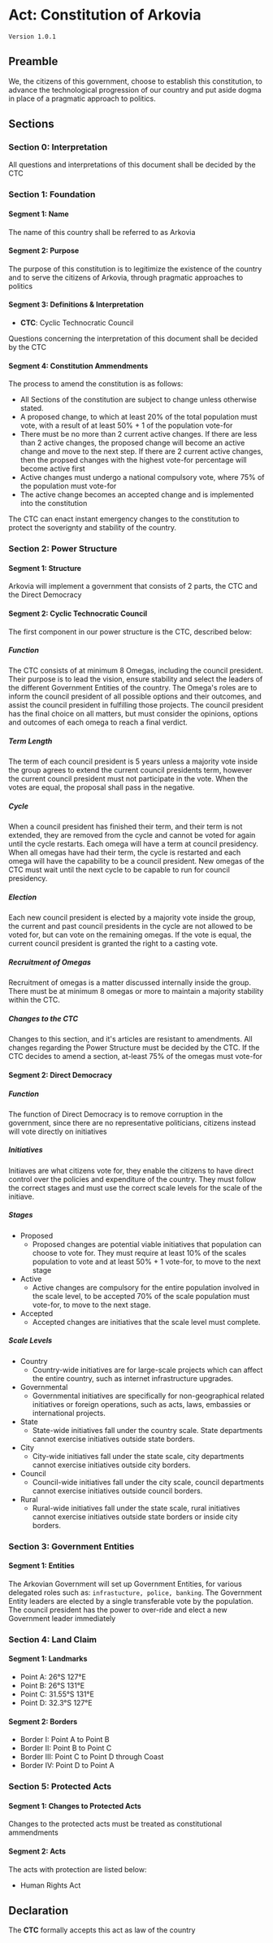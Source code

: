 # Act: Constitution of Arkovia
`Version 1.0.1`

## Preamble
We, the citizens of this government, choose to establish this constitution, to advance the technological progression of our country and put aside dogma in place of a pragmatic approach to politics.

## Sections
### Section 0: Interpretation
All questions and interpretations of this document shall be decided by the CTC
### Section 1: Foundation
#### Segment 1: Name
The name of this country shall be referred to as Arkovia
#### Segment 2: Purpose
The purpose of this constitution is to legitimize the existence of the country and to serve the citizens of Arkovia, through pragmatic approaches to politics

#### Segment 3: Definitions & Interpretation
- **CTC**: Cyclic Technocratic Council

Questions concerning the interpretation of this document shall be decided by the CTC

#### Segment 4: Constitution Ammendments
The process to amend the constitution is as follows:
- All Sections of the constitution are subject to change unless otherwise stated.
- A proposed change, to which at least 20% of the total population must vote, with a result of at least 50% + 1 of the population vote-for
- There must be no more than 2 current active changes. If there are less than 2 active changes, the proposed change will become an active change and move to the next step. If there are 2 current active changes, then the propsed changes with the highest vote-for percentage will become active first
- Active changes must undergo a national compulsory vote, where 75% of the population must vote-for
- The active change becomes an accepted change and is implemented into the constitution

The CTC can enact instant emergency changes to the constitution to protect the soverignty and stability of the country.

### Section 2:  Power Structure
#### Segment 1: Structure
Arkovia will implement a government that consists of 2 parts, the CTC and the Direct Democracy

#### Segment 2: Cyclic Technocratic Council
The first component in our power structure is the CTC, described below:

##### Function
The CTC consists of at minimum 8 Omegas, including the council president. Their purpose is to lead the vision, ensure stability and select the leaders of the different Government Entities of the country. The Omega's roles are to inform the council president of all possible options and their outcomes, and assist the council president in fulfilling those projects. The council president has the final choice on all matters, but must consider the opinions, options and outcomes of each omega to reach a final verdict.

##### Term Length
The term of each council president is 5 years unless a majority vote inside the group agrees to extend the current council presidents term, however the current council president must not participate in the vote. When the votes are equal, the proposal shall pass in the negative.

##### Cycle
When a council president has finished their term, and their term is not extended, they are removed from the cycle and cannot be voted for again until the cycle restarts. Each omega will have a term at council presidency. When all omegas have had their term, the cycle is restarted and each omega will have the capability to be a council president. New omegas of the CTC must wait until the next cycle to be capable to run for council presidency.

##### Election
Each new council president is elected by a majority vote inside the group, the current and past council presidents in the cycle are not allowed to be voted for, but can vote on the remaining omegas. If the vote is equal, the current council president is granted the right to a casting vote.

##### Recruitment of Omegas
Recruitment of omegas is a matter discussed internally inside the group. There must be at minimum 8 omegas or more to maintain a majority stability within the CTC.

##### Changes to the CTC
Changes to this section, and it's articles are resistant to amendments. All changes regarding the Power Structure must be decided by the CTC. If the CTC decides to amend a section, at-least 75% of the omegas must vote-for

#### Segment 2: Direct Democracy
##### Function
The function of Direct Democracy is to remove corruption in the government, since there are no representative politicians, citizens instead will vote directly on initiatives

##### Initiatives
Initiaves are what citizens vote for, they enable the citizens to have direct control over the policies and expenditure of the country. They must follow the correct stages and must use the correct scale levels for the scale of the initiave.

##### Stages
- Proposed
  - Proposed changes are potential viable initiatives that population can choose to vote for. They must require at least 10% of the scales population to vote and at least 50% + 1 vote-for, to move to the next stage
- Active
  - Active changes are compulsory for the entire population involved in the scale level, to be accepted 70% of the scale population must vote-for, to move to the next stage.
- Accepted
  - Accepted changes are initiatives that the scale level must complete.
##### Scale Levels
- Country
  - Country-wide initiatives are for large-scale projects which can affect the entire country, such as internet infrastructure upgrades.
- Governmental
  - Governmental initiatives are specifically for non-geographical related initiatives or foreign operations, such as acts, laws, embassies or international projects. 
- State
  - State-wide initiatives fall under the country scale. State departments cannot exercise initiatives outside state borders.
- City
  - City-wide initiatives fall under the state scale, city departments cannot exercise initiatives outside city borders.
- Council
  - Council-wide initiatives fall under the city scale, council departments cannot exercise initiatives outside council borders.
- Rural
  - Rural-wide initiatives fall under the state scale, rural initiatives cannot exercise initiatives outside state borders or inside city borders.

### Section 3: Government Entities
#### Segment 1: Entities 
The Arkovian Government will set up Government Entities, for various delegated roles such as: `infrastucture, police, banking`. The Government Entity leaders are elected by a single transferable vote by the population. The council president has the power to over-ride and elect a new Government leader immediately

### Section 4: Land Claim
#### Segment 1: Landmarks
- Point A: 26°S 127°E
- Point B: 26°S 131°E
- Point C: 31.55°S 131°E
- Point D: 32.3°S 127°E

#### Segment 2:  Borders
- Border I: Point A to Point B
- Border II: Point B to Point C
- Border III: Point C to Point D through Coast
- Border IV: Point D to Point A

### Section 5: Protected Acts
#### Segment 1: Changes to Protected Acts
Changes to the protected acts must be treated as constitutional ammendments
#### Segment 2: Acts
The acts with protection are listed below:
- Human Rights Act
#### 
## Declaration
The **CTC** formally accepts this act as law of the country
